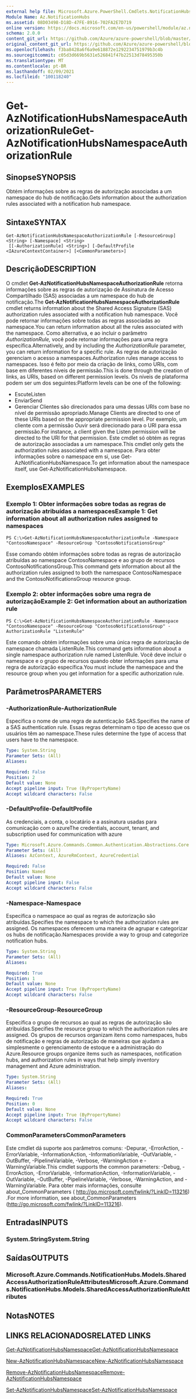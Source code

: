 ```yaml
---
external help file: Microsoft.Azure.PowerShell.Cmdlets.NotificationHubs.dll-Help.xml
Module Name: Az.NotificationHubs
ms.assetid: 08D03498-D18D-47FE-8916-702FA2E7D719
online version: https://docs.microsoft.com/en-us/powershell/module/az.notificationhubs/get-aznotificationhubsnamespaceauthorizationrule
schema: 2.0.0
content_git_url: https://github.com/Azure/azure-powershell/blob/master/src/NotificationHubs/NotificationHubs/help/Get-AzNotificationHubsNamespaceAuthorizationRule.md
original_content_git_url: https://github.com/Azure/azure-powershell/blob/master/src/NotificationHubs/NotificationHubs/help/Get-AzNotificationHubsNamespaceAuthorizationRule.md
ms.openlocfilehash: f3ba8428a6f6a9e618872e1292234751979b3c4b
ms.sourcegitcommit: c05d3d669b5631e526841f47b22513d78495350b
ms.translationtype: MT
ms.contentlocale: pt-BR
ms.lasthandoff: 02/09/2021
ms.locfileid: "100118240"
---
```

# <span data-ttu-id="d0bc7-101">Get-AzNotificationHubsNamespaceAuthorizationRule</span><span class="sxs-lookup"><span data-stu-id="d0bc7-101">Get-AzNotificationHubsNamespaceAuthorizationRule</span></span>

## <span data-ttu-id="d0bc7-102">Sinopse</span><span class="sxs-lookup"><span data-stu-id="d0bc7-102">SYNOPSIS</span></span>
<span data-ttu-id="d0bc7-103">Obtém informações sobre as regras de autorização associadas a um namespace do hub de notificação.</span><span class="sxs-lookup"><span data-stu-id="d0bc7-103">Gets information about the authorization rules associated with a notification hub namespace.</span></span>

## <span data-ttu-id="d0bc7-104">Sintaxe</span><span class="sxs-lookup"><span data-stu-id="d0bc7-104">SYNTAX</span></span>

```
Get-AzNotificationHubsNamespaceAuthorizationRule [-ResourceGroup] <String> [-Namespace] <String>
 [[-AuthorizationRule] <String>] [-DefaultProfile <IAzureContextContainer>] [<CommonParameters>]
```

## <span data-ttu-id="d0bc7-105">Descrição</span><span class="sxs-lookup"><span data-stu-id="d0bc7-105">DESCRIPTION</span></span>
<span data-ttu-id="d0bc7-106">O cmdlet **Get-AzNotificationHubsNamespaceAuthorizationRule** retorna informações sobre as regras de autorização de Assinatura de Acesso Compartilhado (SAS) associadas a um namespace do hub de notificação.</span><span class="sxs-lookup"><span data-stu-id="d0bc7-106">The **Get-AzNotificationHubsNamespaceAuthorizationRule** cmdlet returns information about the Shared Access Signature (SAS) authorization rules associated with a notification hub namespace.</span></span>
<span data-ttu-id="d0bc7-107">Você pode retornar informações sobre todas as regras associadas ao namespace.</span><span class="sxs-lookup"><span data-stu-id="d0bc7-107">You can return information about all the rules associated with the namespace.</span></span>
<span data-ttu-id="d0bc7-108">Como alternativa, e ao incluir o parâmetro *AuthorizationRule,* você pode retornar informações para uma regra específica.</span><span class="sxs-lookup"><span data-stu-id="d0bc7-108">Alternatively, and by including the *AuthorizationRule* parameter, you can return information for a specific rule.</span></span>
<span data-ttu-id="d0bc7-109">As regras de autorização gerenciam o acesso a namespaces.</span><span class="sxs-lookup"><span data-stu-id="d0bc7-109">Authorization rules manage access to namespaces.</span></span>
<span data-ttu-id="d0bc7-110">Isso é feito por meio da criação de links, como URIs, com base em diferentes níveis de permissão.</span><span class="sxs-lookup"><span data-stu-id="d0bc7-110">This is done through the creation of links, as URIs, based on different permission levels.</span></span>
<span data-ttu-id="d0bc7-111">Os níveis de plataforma podem ser um dos seguintes:</span><span class="sxs-lookup"><span data-stu-id="d0bc7-111">Platform levels can be one of the following:</span></span> 
- <span data-ttu-id="d0bc7-112">Escute</span><span class="sxs-lookup"><span data-stu-id="d0bc7-112">Listen</span></span>
- <span data-ttu-id="d0bc7-113">Enviar</span><span class="sxs-lookup"><span data-stu-id="d0bc7-113">Send</span></span>
- <span data-ttu-id="d0bc7-114">Gerenciar Clientes são direcionados para uma dessas URIs com base no nível de permissão apropriado.</span><span class="sxs-lookup"><span data-stu-id="d0bc7-114">Manage Clients are directed to one of these URIs based on the appropriate permission level.</span></span>
<span data-ttu-id="d0bc7-115">Por exemplo, um cliente com a permissão Ouvir será direcionado para o URI para essa permissão.</span><span class="sxs-lookup"><span data-stu-id="d0bc7-115">For instance, a client given the Listen permission will be directed to the URI for that permission.</span></span>
<span data-ttu-id="d0bc7-116">Este cmdlet só obtém as regras de autorização associadas a um namespace.</span><span class="sxs-lookup"><span data-stu-id="d0bc7-116">This cmdlet only gets the authorization rules associated with a namespace.</span></span>
<span data-ttu-id="d0bc7-117">Para obter informações sobre o namespace em si, use Get-AzNotificationHubsNamespace.</span><span class="sxs-lookup"><span data-stu-id="d0bc7-117">To get information about the namespace itself, use Get-AzNotificationHubsNamespace.</span></span>

## <span data-ttu-id="d0bc7-118">Exemplos</span><span class="sxs-lookup"><span data-stu-id="d0bc7-118">EXAMPLES</span></span>

### <span data-ttu-id="d0bc7-119">Exemplo 1: Obter informações sobre todas as regras de autorização atribuídas a namespaces</span><span class="sxs-lookup"><span data-stu-id="d0bc7-119">Example 1: Get information about all authorization rules assigned to namespaces</span></span>
```
PS C:\>Get-AzNotificationHubsNamespaceAuthorizationRule -Namespace "ContosoNamespace" -ResourceGroup "ContosoNotificationsGroup"
```

<span data-ttu-id="d0bc7-120">Esse comando obtém informações sobre todas as regras de autorização atribuídas ao namespace ContosoNamespace e ao grupo de recursos ContosoNotificationsGroup.</span><span class="sxs-lookup"><span data-stu-id="d0bc7-120">This command gets information about all the authorization rules assigned to both the namespace ContosoNamespace and the ContosoNotificationsGroup resource group.</span></span>

### <span data-ttu-id="d0bc7-121">Exemplo 2: obter informações sobre uma regra de autorização</span><span class="sxs-lookup"><span data-stu-id="d0bc7-121">Example 2: Get information about an authorization rule</span></span>
```
PS C:\>Get-AzNotificationHubsNamespaceAuthorizationRule -Namespace "ContosoNamespace" -ResourceGroup "ContosoNotificationsGroup" -AuthorizationRule "ListenRule"
```

<span data-ttu-id="d0bc7-122">Este comando obtém informações sobre uma única regra de autorização de namespace chamada ListenRule.</span><span class="sxs-lookup"><span data-stu-id="d0bc7-122">This command gets information about a single namespace authorization rule named ListenRule.</span></span>
<span data-ttu-id="d0bc7-123">Você deve incluir o namespace e o grupo de recursos quando obter informações para uma regra de autorização específica.</span><span class="sxs-lookup"><span data-stu-id="d0bc7-123">You must include the namespace and the resource group when you get information for a specific authorization rule.</span></span>

## <span data-ttu-id="d0bc7-124">Parâmetros</span><span class="sxs-lookup"><span data-stu-id="d0bc7-124">PARAMETERS</span></span>

### <span data-ttu-id="d0bc7-125">-AuthorizationRule</span><span class="sxs-lookup"><span data-stu-id="d0bc7-125">-AuthorizationRule</span></span>
<span data-ttu-id="d0bc7-126">Especifica o nome de uma regra de autenticação SAS.</span><span class="sxs-lookup"><span data-stu-id="d0bc7-126">Specifies the name of a SAS authentication rule.</span></span>
<span data-ttu-id="d0bc7-127">Essas regras determinam o tipo de acesso que os usuários têm ao namespace.</span><span class="sxs-lookup"><span data-stu-id="d0bc7-127">These rules determine the type of access that users have to the namespace.</span></span>

```yaml
Type: System.String
Parameter Sets: (All)
Aliases:

Required: False
Position: 2
Default value: None
Accept pipeline input: True (ByPropertyName)
Accept wildcard characters: False
```

### <span data-ttu-id="d0bc7-128">-DefaultProfile</span><span class="sxs-lookup"><span data-stu-id="d0bc7-128">-DefaultProfile</span></span>
<span data-ttu-id="d0bc7-129">As credenciais, a conta, o locatário e a assinatura usadas para comunicação com o azure</span><span class="sxs-lookup"><span data-stu-id="d0bc7-129">The credentials, account, tenant, and subscription used for communication with azure</span></span>

```yaml
Type: Microsoft.Azure.Commands.Common.Authentication.Abstractions.Core.IAzureContextContainer
Parameter Sets: (All)
Aliases: AzContext, AzureRmContext, AzureCredential

Required: False
Position: Named
Default value: None
Accept pipeline input: False
Accept wildcard characters: False
```

### <span data-ttu-id="d0bc7-130">-Namespace</span><span class="sxs-lookup"><span data-stu-id="d0bc7-130">-Namespace</span></span>
<span data-ttu-id="d0bc7-131">Especifica o namespace ao qual as regras de autorização são atribuídas.</span><span class="sxs-lookup"><span data-stu-id="d0bc7-131">Specifies the namespace to which the authorization rules are assigned.</span></span>
<span data-ttu-id="d0bc7-132">Os namespaces oferecem uma maneira de agrupar e categorizar os hubs de notificação.</span><span class="sxs-lookup"><span data-stu-id="d0bc7-132">Namespaces provide a way to group and categorize notification hubs.</span></span>

```yaml
Type: System.String
Parameter Sets: (All)
Aliases:

Required: True
Position: 1
Default value: None
Accept pipeline input: True (ByPropertyName)
Accept wildcard characters: False
```

### <span data-ttu-id="d0bc7-133">-ResourceGroup</span><span class="sxs-lookup"><span data-stu-id="d0bc7-133">-ResourceGroup</span></span>
<span data-ttu-id="d0bc7-134">Especifica o grupo de recursos ao qual as regras de autorização são atribuídas.</span><span class="sxs-lookup"><span data-stu-id="d0bc7-134">Specifies the resource group to which the authorization rules are assigned.</span></span>
<span data-ttu-id="d0bc7-135">Os grupos de recursos organizam itens como namespaces, hubs de notificação e regras de autorização de maneiras que ajudam a simplesmente o gerenciamento de estoque e a administração do Azure.</span><span class="sxs-lookup"><span data-stu-id="d0bc7-135">Resource groups organize items such as namespaces, notification hubs, and authorization rules in ways that help simply inventory management and Azure administration.</span></span>

```yaml
Type: System.String
Parameter Sets: (All)
Aliases:

Required: True
Position: 0
Default value: None
Accept pipeline input: True (ByPropertyName)
Accept wildcard characters: False
```

### <span data-ttu-id="d0bc7-136">CommonParameters</span><span class="sxs-lookup"><span data-stu-id="d0bc7-136">CommonParameters</span></span>
<span data-ttu-id="d0bc7-137">Este cmdlet dá suporte aos parâmetros comuns: -Depurar, -ErrorAction, -ErrorVariable, -InformationAction, -InformationVariable, -OutVariable, -OutBuffer, -PipelineVariable, -Verbose, -WarningAction e -WarningVariable.</span><span class="sxs-lookup"><span data-stu-id="d0bc7-137">This cmdlet supports the common parameters: -Debug, -ErrorAction, -ErrorVariable, -InformationAction, -InformationVariable, -OutVariable, -OutBuffer, -PipelineVariable, -Verbose, -WarningAction, and -WarningVariable.</span></span> <span data-ttu-id="d0bc7-138">Para obter mais informações, consulte about_CommonParameters ( http://go.microsoft.com/fwlink/?LinkID=113216) .</span><span class="sxs-lookup"><span data-stu-id="d0bc7-138">For more information, see about_CommonParameters (http://go.microsoft.com/fwlink/?LinkID=113216).</span></span>

## <span data-ttu-id="d0bc7-139">Entradas</span><span class="sxs-lookup"><span data-stu-id="d0bc7-139">INPUTS</span></span>

### <span data-ttu-id="d0bc7-140">System.String</span><span class="sxs-lookup"><span data-stu-id="d0bc7-140">System.String</span></span>

## <span data-ttu-id="d0bc7-141">Saídas</span><span class="sxs-lookup"><span data-stu-id="d0bc7-141">OUTPUTS</span></span>

### <span data-ttu-id="d0bc7-142">Microsoft.Azure.Commands.NotificationHubs.Models.SharedAccessAuthorizationRuleAttributes</span><span class="sxs-lookup"><span data-stu-id="d0bc7-142">Microsoft.Azure.Commands.NotificationHubs.Models.SharedAccessAuthorizationRuleAttributes</span></span>

## <span data-ttu-id="d0bc7-143">Notas</span><span class="sxs-lookup"><span data-stu-id="d0bc7-143">NOTES</span></span>

## <span data-ttu-id="d0bc7-144">LINKS RELACIONADOS</span><span class="sxs-lookup"><span data-stu-id="d0bc7-144">RELATED LINKS</span></span>

[<span data-ttu-id="d0bc7-145">Get-AzNotificationHubsNamespace</span><span class="sxs-lookup"><span data-stu-id="d0bc7-145">Get-AzNotificationHubsNamespace</span></span>](./Get-AzNotificationHubsNamespace.md)

[<span data-ttu-id="d0bc7-146">New-AzNotificationHubsNamespace</span><span class="sxs-lookup"><span data-stu-id="d0bc7-146">New-AzNotificationHubsNamespace</span></span>](./New-AzNotificationHubsNamespace.md)

[<span data-ttu-id="d0bc7-147">Remove-AzNotificationHubsNamespace</span><span class="sxs-lookup"><span data-stu-id="d0bc7-147">Remove-AzNotificationHubsNamespace</span></span>](./Remove-AzNotificationHubsNamespace.md)

[<span data-ttu-id="d0bc7-148">Set-AzNotificationHubsNamespace</span><span class="sxs-lookup"><span data-stu-id="d0bc7-148">Set-AzNotificationHubsNamespace</span></span>](./Set-AzNotificationHubsNamespace.md)


